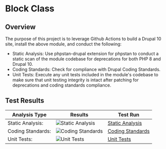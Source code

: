# Block Class

## Overview

The purpose of this project is to leverage Github Actions to build a Drupal 10 site, install the above module, and conduct the following:

* Static Analysis:  Use phpstan-drupal extension for phpstan to conduct a static scan of the module codebase for deprecations for both PHP 8 and Drupal 10.
* Coding Standards:  Check for compliance with Drupal Coding Standards.
* Unit Tests:  Execute any unit tests included in the module's codebase to make sure that unit testing integrity is intact after patching for deprecations and coding standards compliance.

## Test Results

| Analysis Type | Results | Test Run |
| ----- | ----- | ----- |
| Static Analysis: | ![Static Analysis](https://github.com/Drupal-10-Compatibility/block_class/actions/workflows/static_analysis.yml/badge.svg) | [Static Analysis](https://github.com/Drupal-10-Compatibility/block_class/actions/workflows/static_analysis.yml) |
| Coding Standards: | ![Coding Standards](https://github.com/Drupal-10-Compatibility/block_class/actions/workflows/coding_standards.yml/badge.svg) | [Coding Standards](https://github.com/Drupal-10-Compatibility/block_class/actions/workflows/coding_standards.yml) |
| Unit Tests: | ![Unit Tests](https://github.com/Drupal-10-Compatibility/block_class/actions/workflows/unit_tests.yml/badge.svg) | [Unit Tests](https://github.com/Drupal-10-Compatibility/block_class/actions/workflows/unit_tests.yml) |
